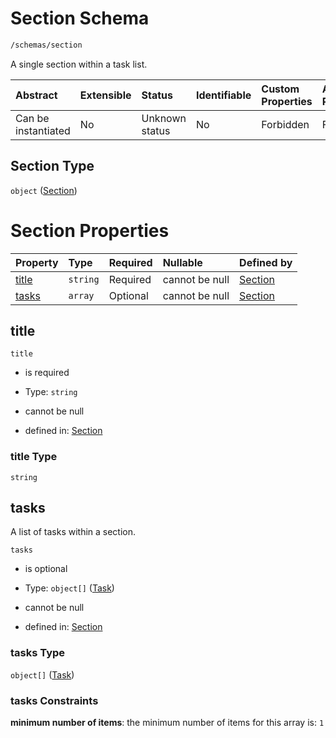 # Section Schema

```txt
/schemas/section
```

A single section within a task list.

| Abstract            | Extensible | Status         | Identifiable | Custom Properties | Additional Properties | Access Restrictions | Defined In                                                                                    |
| :------------------ | :--------- | :------------- | :----------- | :---------------- | :-------------------- | :------------------ | :-------------------------------------------------------------------------------------------- |
| Can be instantiated | No         | Unknown status | No           | Forbidden         | Forbidden             | none                | [section.schema.json](../../app/workflows/schemas/section.schema.json "open original schema") |

## Section Type

`object` ([Section](section.md))

# Section Properties

| Property        | Type     | Required | Nullable       | Defined by                                                                  |
| :-------------- | :------- | :------- | :------------- | :-------------------------------------------------------------------------- |
| [title](#title) | `string` | Required | cannot be null | [Section](section-properties-title.md "/schemas/section#/properties/title") |
| [tasks](#tasks) | `array`  | Optional | cannot be null | [Section](section-properties-tasks.md "/schemas/section#/properties/tasks") |

## title



`title`

*   is required

*   Type: `string`

*   cannot be null

*   defined in: [Section](section-properties-title.md "/schemas/section#/properties/title")

### title Type

`string`

## tasks

A list of tasks within a section.

`tasks`

*   is optional

*   Type: `object[]` ([Task](section-properties-tasks-task.md))

*   cannot be null

*   defined in: [Section](section-properties-tasks.md "/schemas/section#/properties/tasks")

### tasks Type

`object[]` ([Task](section-properties-tasks-task.md))

### tasks Constraints

**minimum number of items**: the minimum number of items for this array is: `1`
